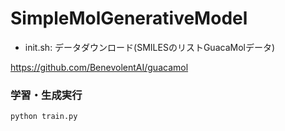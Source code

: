 # SimpleMolGenerativeModel

- init.sh: データダウンロード(SMILESのリストGuacaMolデータ)

https://github.com/BenevolentAI/guacamol

### 学習・生成実行

```
python train.py
```
